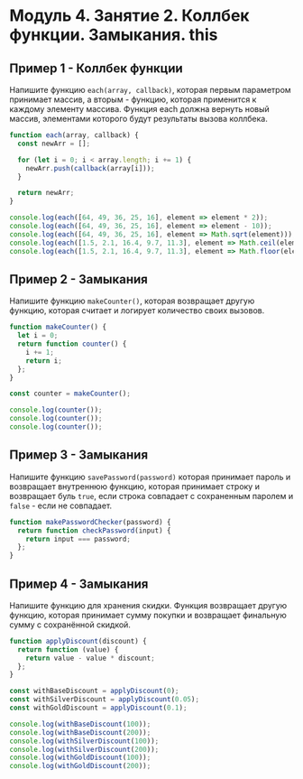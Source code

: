 # Модуль 4. Занятие 2. Коллбек функции. Замыкания. this

## Пример 1 - Коллбек функции

Напишите функцию `each(array, callback)`, которая первым параметром принимает массив, а вторым - функцию, которая применится к каждому элементу массива. Функция each должна вернуть новый массив, элементами которого будут результаты вызова коллбека.

```js
function each(array, callback) {
  const newArr = [];

  for (let i = 0; i < array.length; i += 1) {
    newArr.push(callback(array[i]));
  }

  return newArr;
}

console.log(each([64, 49, 36, 25, 16], element => element * 2));
console.log(each([64, 49, 36, 25, 16], element => element - 10));
console.log(each([64, 49, 36, 25, 16], element => Math.sqrt(element)));
console.log(each([1.5, 2.1, 16.4, 9.7, 11.3], element => Math.ceil(element)));
console.log(each([1.5, 2.1, 16.4, 9.7, 11.3], element => Math.floor(element)));
```

## Пример 2 - Замыкания

Напишите функцию `makeCounter()`, которая возвращает другую функцию, которая считает и логирует количество своих вызовов.

```js
function makeCounter() {
  let i = 0;
  return function counter() {
    i += 1;
    return i;
  };
}

const counter = makeCounter();

console.log(counter());
console.log(counter());
console.log(counter());
```

## Пример 3 - Замыкания

Напишите функцию `savePassword(password)` которая принимает пароль и возвращает внутреннюю функцию, которая принимает строку и возвращает буль `true`, если строка совпадает с сохраненным паролем и `false` - если не совпадает.


```js
function makePasswordChecker(password) {
  return function checkPassword(input) {
    return input === password;
  };
}
```

## Пример 4 - Замыкания

Напишите функцию для хранения скидки. Функция возвращает другую функцию, которая принимает сумму покупки и возвращает финальную сумму с сохранённой скидкой.

```js
function applyDiscount(discount) {
  return function (value) {
    return value - value * discount;
  };
}

const withBaseDiscount = applyDiscount(0);
const withSilverDiscount = applyDiscount(0.05);
const withGoldDiscount = applyDiscount(0.1);

console.log(withBaseDiscount(100));
console.log(withBaseDiscount(200));
console.log(withSilverDiscount(100));
console.log(withSilverDiscount(200));
console.log(withGoldDiscount(100));
console.log(withGoldDiscount(200));
```
